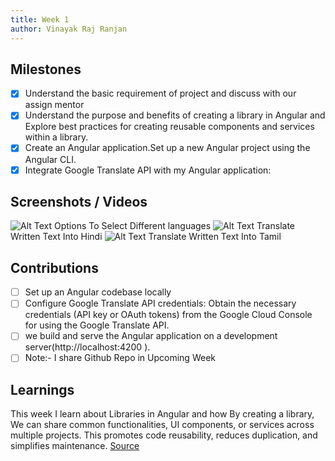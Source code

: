 ```yaml
---
title: Week 1
author: Vinayak Raj Ranjan  
---
```


## Milestones
- [x] Understand the basic requirement of project and discuss with our assign mentor 
- [x] Understand the purpose and benefits of creating a library in Angular and Explore best practices 
      for creating reusable components and services within a library.
- [x] Create an Angular application.Set up a new Angular project using the Angular CLI.
- [x] Integrate Google Translate API with my Angular application:

## Screenshots / Videos 
![Alt Text](https://i.postimg.cc/k571ZG3k/week-1-Screenshot-1.png)
Options To Select Different languages
![Alt Text](https://i.postimg.cc/SKVTp4mj/week-1-Screenshot2.png)
Translate Written Text Into Hindi
![Alt Text](https://i.postimg.cc/DZZCvNz6/week-1-Screenshot3.png)
Translate Written Text Into Tamil
## Contributions
- [ ]  Set up an Angular codebase locally
- [ ] Configure Google Translate API credentials: Obtain the necessary credentials (API key or OAuth tokens) from the Google Cloud Console for using the Google Translate API.
- [ ]   we build and serve the Angular application on a development server(http://localhost:4200 ). 
- [ ] Note:- I share Github Repo in Upcoming Week 
## Learnings
 This week I learn about Libraries in Angular and how By creating a library, We can share common functionalities, UI components, or services across multiple projects. This promotes code reusability, reduces duplication, and simplifies maintenance.
 [Source](https://angular.io/guide/creating-libraries)



